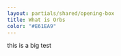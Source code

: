 ```yaml
---
layout: partials/shared/opening-box
title: What is Orbs
color: "#E61EA9"
---
```


this is a big test
